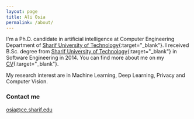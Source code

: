 ```yaml
---
layout: page
title: Ali Osia
permalink: /about/
---
```


I'm a Ph.D. candidate in artificial intelligence at Computer Engineering Department of [Sharif University of Technology](http://www.en.sharif.edu/){:target="_blank"}. I received B.Sc. degree from [Sharif University of Technology](http://www.en.sharif.edu/){:target="_blank"} in Software Engineering in 2014. You can find more about me on my [CV](/Ali_Osia_CV.pdf){:target="_blank"}. 

My research interest are in Machine Learning, Deep Learning, Privacy and Computer Vision.



### Contact me

[osia@ce.sharif.edu](mailto:osia@ce.sharif.edu)



